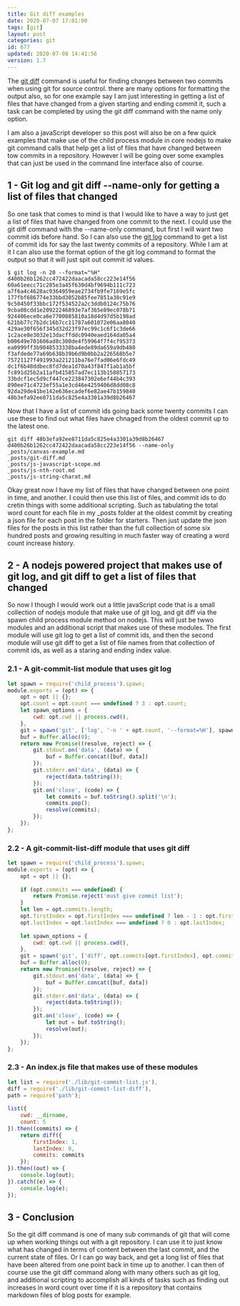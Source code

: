 ```yaml
---
title: Git diff examples
date: 2020-07-07 17:01:00
tags: [git]
layout: post
categories: git
id: 677
updated: 2020-07-08 14:41:56
version: 1.7
---
```


The [git diff](https://git-scm.com/docs/git-diff) command is useful for finding changes between two commits when using git for source control. there are many options for formatting the output also, so for one example say I am just interesting in getting a list of files that have changed from a given starting and ending commit it, such a task can be completed by using the git diff command with the name only option.

I am also a javaScript developer so this post will also be on a few quick examples that make use of the child process module in core nodejs to make git command calls that help get a list of files that have changed between tow commits in a repository. However I will be going over some examples that can just be used in the command line interface also of course.

<!-- more -->


## 1 - Git log and git diff --name-only for getting a list of files that changed

So one task that comes to mind is that I would like to have a way to just get a list of files that have changed from one commit to the next. I could use the git diff command with the --name-only command, but first I will want two commit ids before hand. So I can also use the [git log](/2019/05/29/git-log/) command to get a list of commit ids for say the last twenty commits of a repository. While I am at it I can also use the format option of the git log command to format the output so that it will just spit out commit id values.

```
$ git log -n 20 --format="%H"
d400b26b1262cc472422daacada58cc223e14f56
60a61eecc71c285e3a45f630d4bf9694b111c723
a7f6a4c4628ac9364959eae2734fb9fe7169e5fc
177fbf686774e33bbd3052b85fee7851a38c91e9
9c50450f33bbc172f534522a2c3ddb0124c75b76
9cba08cdd1e20922246893e7af365e89ec078b71
924406ece0ca6e7700085810a18d4d97d5b198ad
621bb77c7b2dc16b7cc11787a601072e06aa8040
429ae30f656f345d32d23f97ec99c1c6f1c3de66
1c2ace8e3032e13dacffddc0940eaed164da05a4
b00649e701606ad8c300de4f59964f7f4cf95373
ea0999ff3b9048533338ba4ede89da659a9db480
f3afdede77a69b638b39b6d9b0bb2a226568b5e7
75721127f491993a221211ba76e7fad06e6fdc49
dc1f6b48ddbec8fd7dea1d70a43f847f1ab1a5bf
fc891d25b2a11afb415857ad7ec113b150857173
33bdcf1ec5d9cf447ce223847302e6ef44b4c393
890ee71c4723ef55a1e3cd46e4259406d8dd08c8
92da29de41be142e636ecadef6e82ae47b159840
48b3efa92ee8711da5c825e4a3301a39d8b26467
```

Now that I have a list of commit ids going back some twenty commits I can use these to find out what files have chnaged from the oldest commit up to the latest one.

```
git diff 48b3efa92ee8711da5c825e4a3301a39d8b26467 d400b26b1262cc472422daacada58cc223e14f56 --name-only
_posts/canvas-example.md
_posts/git-diff.md
_posts/js-javascript-scope.md
_posts/js-nth-root.md
_posts/js-string-charat.md
```

Okay great now I have my list of files that have changed between one point in time, and another. I could then use this list of files, and commit ids to do cretin things with some additional scripting. Such as tabulating the total word count for each file in my \_posts folder at the oldest commit by creating a json file for each post in the folder for starters. Then just update the json files for the posts in this list rather than the full collection of some six hundred posts and growing resulting in much faster way of creating a word count increase history. 

## 2 - A nodejs powered project that makes use of git log, and git diff to get a list of files that changed

So now I though I would work out a little javaScript code that is a small collection of nodejs module that make use of git log, and git diff via the spawn child process module method on nodejs. This will just be twwo modules and an additional script that makes use of these modules. The first module will use git log to get a list of commit ids, and then the second module will use git diff to get a list of file names from that collection of commit ids, as well as a staring and ending index value.

### 2.1 - A git-commit-list module that uses git log

```js
let spawn = require('child_process').spawn;
module.exports = (opt) => {
    opt = opt || {};
    opt.count = opt.count === undefined ? 3 : opt.count;
    let spawn_options = {
        cwd: opt.cwd || process.cwd(),
    },
    git = spawn('git', ['log', '-n ' + opt.count, '--format=%H'], spawn_options);
    buf = Buffer.alloc(0);
    return new Promise((resolve, reject) => {
        git.stdout.on('data', (data) => {
            buf = Buffer.concat([buf, data])
        });
        git.stderr.on('data', (data) => {
            reject(data.toString());
        });
        git.on('close', (code) => {
            let commits = buf.toString().split('\n');
            commits.pop();
            resolve(commits);
        });
    });
};
```

### 2.2 - A git-commit-list-diff module that uses git diff

```js
let spawn = require('child_process').spawn;
module.exports = (opt) => {
    opt = opt || {};
 
    if (opt.commits === undefined) {
        return Promise.reject('must give commit list');
    }
    let len = opt.commits.length;
    opt.firstIndex = opt.firstIndex === undefined ? len - 1 : opt.firstIndex;
    opt.lastIndex = opt.lastIndex === undefined ? 0 : opt.lastIndex;
 
    let spawn_options = {
        cwd: opt.cwd || process.cwd(),
    },
    git = spawn('git', ['diff', opt.commits[opt.firstIndex], opt.commits[opt.lastIndex], '--name-only'], spawn_options);
    buf = Buffer.alloc(0);
    return new Promise((resolve, reject) => {
        git.stdout.on('data', (data) => {
            buf = Buffer.concat([buf, data])
        });
        git.stderr.on('data', (data) => {
            reject(data.toString());
        });
        git.on('close', (code) => {
            let out = buf.toString();
            resolve(out);
        });
    });
};
```

### 2.3 - An index.js file that makes use of these modules

```js
let list = require('./lib/git-commit-list.js'),
diff = require('./lib/git-commit-list-diff'),
path = require('path');
 
list({
    cwd: __dirname,
    count: 5
}).then((commits) => {
    return diff({
        firstIndex: 1,
        lastIndex: 0,
        commits: commits
    });
}).then((out) => {
    console.log(out);
}).catch((e) => {
    console.log(e);
});
```

## 3 - Conclusion

So the git diff command is one of many sub commands of git that will come up when working things out with a git repository. I can use it to just know what has changed in terms of content between the last commit, and the current state of files. Or I can go way back, and get a long list of files that have been altered from one point back in time up to another. I can then of course use the git diff command along with many others such as git log, and additional scripting to accomplish all kinds of tasks such as finding out increases in word count over time if it is a repository that contains markdown files of blog posts for example.